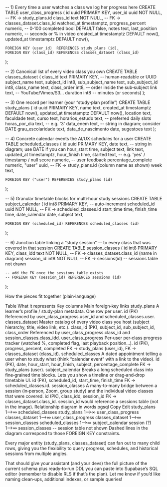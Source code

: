 -- 1) Every time a user watches a class we log her progress here
CREATE TABLE user_class_progress (
    id               uuid          PRIMARY KEY,
    user_id          uuid          NOT NULL,        -- FK → study_plans.id
    class_id         text          NOT NULL,        -- FK → classes_dataset.class_id
    watched_at       timestamptz,
    progress_percent numeric,                      -- 0‑100
    completed        bool          DEFAULT false,
    notes            text,
    last_position    numeric,                      -- seconds or % in video
    created_at       timestamptz   DEFAULT now(),
    updated_at       timestamptz   DEFAULT now(),

    FOREIGN KEY (user_id)  REFERENCES study_plans (id),
    FOREIGN KEY (class_id) REFERENCES classes_dataset (class_id)
);

-- 2) Canonical list of every video class you own
CREATE TABLE classes_dataset (
    class_id        text  PRIMARY KEY,             -- human‑readable or UUID
    subject_name    text,
    subject_id      int8,
    sub_subject_name text,
    sub_subject_id  int8,
    class_name      text,
    class_order     int8,                          -- order inside the sub‑subject
    link            text,                          -- YouTube/Vimeo/S3…
    duration        int8                           -- minutes (or seconds)
);

-- 3) One record per learner (your “study‑plan profile”)
CREATE TABLE study_plans (
    id                 uuid        PRIMARY KEY,
    name               text,
    created_at         timestamptz DEFAULT now(),
    updated_at         timestamptz DEFAULT now(),
    location           text,
    faculdade          text,
    curso              text,
    horarios_estudo    text,   -- preferred daily slots
    horas_por_dia      text,   -- e.g. '3'
    data_enem          text,   -- string in diagram; consider DATE
    grau_escolaridade  text,
    data_de_nascimento date,
    sugestoes          text
);

-- 4) Concrete calendar events the AI/UX schedules for a user
CREATE TABLE scheduled_classes (
    id                  uuid        PRIMARY KEY,
    date                text,           -- string in diagram; use DATE if you can
    hour_start          time,
    subject             text,
    link                text,
    updated_at          timestamptz,
    hour_finish         time,
    started             text,           -- e.g. 'yes' / timestamp / null
    score               numeric,        -- user feedback
    percentage_complete numeric,
    "user"              uuid,           -- FK → study_plans.id  (column name as shown)
    week                text,

    FOREIGN KEY ("user") REFERENCES study_plans (id)
);

-- 5) Granular timetable blocks for multi‑hour study sessions
CREATE TABLE subject_calendar (
    id            int8  PRIMARY KEY,        -- auto‑increment
    scheduled_id  uuid  NOT NULL,           -- FK → scheduled_classes.id
    start_time    time,
    finish_time   time,
    date_calendar date,
    subject       text,

    FOREIGN KEY (scheduled_id) REFERENCES scheduled_classes (id)
);

-- 6) Junction table linking a “study session” 
--    to every class that was covered in that session
CREATE TABLE session_classes (
    id         int8 PRIMARY KEY,
    class_idd  text NOT NULL,  -- FK → classes_dataset.class_id   (name in diagram)
    session_id int8 NOT NULL   -- FK → sessions(id)  -- sessions table not drawn

    -- add the FK once the sessions table exists
    -- FOREIGN KEY (session_id) REFERENCES sessions (id)
);



How the pieces fit together (plain‑language)

Table	What it represents	Key columns	Main foreign‑key links
study_plans	A learner’s profile / study‑plan metadata. One row per user.	id (PK)	Referenced by user_class_progress.user_id and scheduled_classes.user.
classes_dataset	Master catalog of every video class you host (subject hierarchy, title, video link, etc.).	class_id (PK), subject_id, sub_subject_id, class_order	Referenced by user_class_progress.class_id and session_classes.class_idd.
user_class_progress	Per‑user per‑class progress tracker (watched %, completed flag, last playback position…).	id (PK), progress_percent, completed	FK → study_plans (user_id), FK → classes_dataset (class_id).
scheduled_classes	A dated appointment telling a user when to study what (think “calendar event” with a link to the video).	id (PK), date, hour_start, hour_finish, subject, percentage_complete	FK → study_plans (user).
subject_calendar	Breaks a long scheduled class into fine‑grained time blocks. Lets you show a timeline or drag‑and‑drop timetable UI.	id (PK), scheduled_id, start_time, finish_time	FK → scheduled_classes.id.
session_classes	A many‑to‑many bridge between a session (in‑person, Zoom, group study) and the individual video classes that were covered.	id (PK), class_idd, session_id	FK → classes_dataset.class_id. session_id would reference a sessions table (not in the image).
Relationship diagram in words
pgsql
Copy
Edit
study_plans 1⟶∞ scheduled_classes
study_plans 1⟶∞ user_class_progress
classes_dataset 1⟶∞ user_class_progress
classes_dataset 1⟶∞ session_classes
scheduled_classes 1⟶∞ subject_calendar
session (?) 1⟶∞ session_classes            -- session table not shown
Dashed lines in the diagram correspond to those FOREIGN KEY constraints.

Every major entity (study_plans, classes_dataset) can fan out to many child rows, giving you the flexibility to query progress, schedules, and historical sessions from multiple angles.

That should give your assistant (and your devs) the full picture of the current schema plus ready‑to‑run DDL you can paste into Supabase’s SQL editor (remember to disable RLS if that’s the plan). Let me know if you’d like naming clean‑ups, additional indexes, or sample queries!